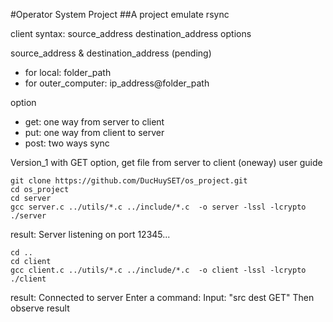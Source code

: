 #Operator System Project
##A project emulate rsync

client syntax: source_address destination_address options

source_address & destination_address (pending)
- for local: folder_path
- for outer_computer: ip_address@folder_path

option
- get: one way from server to client
- put: one way from client to server
- post: two ways sync

Version_1 with GET option, get file from server to client (oneway)
user guide
```
git clone https://github.com/DucHuySET/os_project.git
cd os_project
cd server
gcc server.c ../utils/*.c ../include/*.c  -o server -lssl -lcrypto
./server
```
result: Server listening on port 12345...
```
cd ..
cd client
gcc client.c ../utils/*.c ../include/*.c  -o client -lssl -lcrypto
./client
```
result: 
Connected to server
Enter a command:
Input: "src dest GET"
Then observe result
